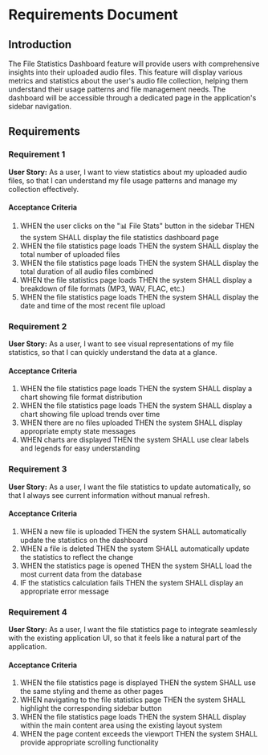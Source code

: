 # Requirements Document

## Introduction

The File Statistics Dashboard feature will provide users with comprehensive insights into their uploaded audio files. This feature will display various metrics and statistics about the user's audio file collection, helping them understand their usage patterns and file management needs. The dashboard will be accessible through a dedicated page in the application's sidebar navigation.

## Requirements

### Requirement 1

**User Story:** As a user, I want to view statistics about my uploaded audio files, so that I can understand my file usage patterns and manage my collection effectively.

#### Acceptance Criteria

1. WHEN the user clicks on the "📊 File Stats" button in the sidebar THEN the system SHALL display the file statistics dashboard page
2. WHEN the file statistics page loads THEN the system SHALL display the total number of uploaded files
3. WHEN the file statistics page loads THEN the system SHALL display the total duration of all audio files combined
4. WHEN the file statistics page loads THEN the system SHALL display a breakdown of file formats (MP3, WAV, FLAC, etc.)
5. WHEN the file statistics page loads THEN the system SHALL display the date and time of the most recent file upload

### Requirement 2

**User Story:** As a user, I want to see visual representations of my file statistics, so that I can quickly understand the data at a glance.

#### Acceptance Criteria

1. WHEN the file statistics page loads THEN the system SHALL display a chart showing file format distribution
2. WHEN the file statistics page loads THEN the system SHALL display a chart showing file upload trends over time
3. WHEN there are no files uploaded THEN the system SHALL display appropriate empty state messages
4. WHEN charts are displayed THEN the system SHALL use clear labels and legends for easy understanding

### Requirement 3

**User Story:** As a user, I want the file statistics to update automatically, so that I always see current information without manual refresh.

#### Acceptance Criteria

1. WHEN a new file is uploaded THEN the system SHALL automatically update the statistics on the dashboard
2. WHEN a file is deleted THEN the system SHALL automatically update the statistics to reflect the change
3. WHEN the statistics page is opened THEN the system SHALL load the most current data from the database
4. IF the statistics calculation fails THEN the system SHALL display an appropriate error message

### Requirement 4

**User Story:** As a user, I want the file statistics page to integrate seamlessly with the existing application UI, so that it feels like a natural part of the application.

#### Acceptance Criteria

1. WHEN the file statistics page is displayed THEN the system SHALL use the same styling and theme as other pages
2. WHEN navigating to the file statistics page THEN the system SHALL highlight the corresponding sidebar button
3. WHEN the file statistics page loads THEN the system SHALL display within the main content area using the existing layout system
4. WHEN the page content exceeds the viewport THEN the system SHALL provide appropriate scrolling functionality